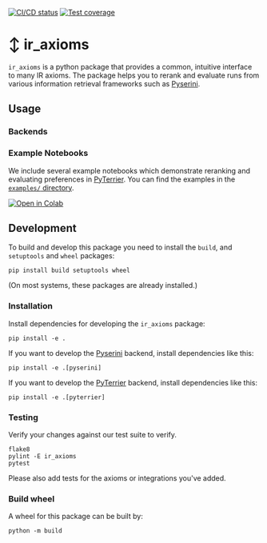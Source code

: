  [![CI/CD status](https://git.webis.de/code-research/web-search/ir_axioms/badges/main/pipeline.svg?style=flat-square)](https://git.webis.de/code-research/web-search/ir_axioms/-/pipelines?ref=main)
[![Test coverage](https://git.webis.de/code-research/web-search/ir_axioms/badges/main/coverage.svg?style=flat-square)](https://git.webis.de/code-research/web-search/ir_axioms/-/pipelines?ref=main)

# ↕️ ir_axioms

`ir_axioms` is a python package that provides a common, intuitive interface to many IR axioms.
The package helps you to rerank and evaluate runs from various information retrieval frameworks 
such as [Pyserini](https://github.com/castorini/pyserini).

## Usage

### Backends

### Example Notebooks
We include several example notebooks which demonstrate reranking and evaluating preferences in [PyTerrier](https://github.com/terrier-org/pyterrier).
You can find the examples in the [`examples/` directory](examples/).

[![Open in Colab](https://img.shields.io/badge/notebook-open%20in%20colab-informational)](https://colab.research.google.com/github/webis-de/ir_axioms/blob/main/examples/pyterrier.ipynb)

## Development

To build and develop this package you need to install the `build`, and `setuptools` and `wheel` packages:
```shell
pip install build setuptools wheel
```
(On most systems, these packages are already installed.)

### Installation

Install dependencies for developing the `ir_axioms` package:
```shell
pip install -e .
```

If you want to develop the [Pyserini](https://github.com/castorini/pyserini) backend, install dependencies like this:
```shell
pip install -e .[pyserini]
```

If you want to develop the [PyTerrier](https://github.com/terrier-org/pyterrier) backend, install dependencies like this:
```shell
pip install -e .[pyterrier]
```

### Testing

Verify your changes against our test suite to verify.
```shell
flake8
pylint -E ir_axioms
pytest
```

Please also add tests for the axioms or integrations you've added.

### Build wheel

A wheel for this package can be built by:
```shell
python -m build
```
